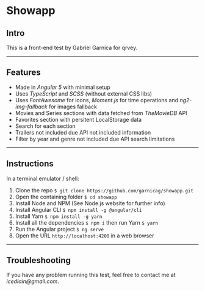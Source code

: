# Showapp

## Intro

This is a front-end test by Gabriel Garnica for qrvey.

---

## Features

- Made in _Angular 5_ with minimal setup
- Uses _TypeScript_ and _SCSS_ (without external CSS libs)
- Uses _FontAwesome_ for icons, _Moment.js_ for time operations and _ng2-img-fallback_ for images fallback
- Movies and Series sections with data fetched from _TheMovieDB_ API
- Favorites section with persitent LocalStorage data
- Search for each section
- Trailers not included due API not included information
- Filter by year and genre not included due API search limitations

---

## Instructions

In a terminal emulator / shell:

1. Clone the repo `$ git clone https://github.com/garnicag/showapp.git`
2. Open the containing folder `$ cd showapp`
3. Install Node and NPM (See Node.js website for further info)
4. Install Angular CLI `$ npm install -g @angular/cli`
5. Install Yarn `$ npm install -g yarn`
6. Install all the dependencies `$ npm i` then run Yarn `$ yarn`
7. Run the Angular project `$ ng serve`
8. Open the URL `http://localhost:4200` in a web browser

---

## Troubleshooting

If you have any problem running this test, feel free to contact me at _icedlain@gmail.com_.
